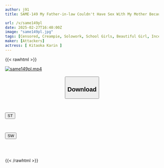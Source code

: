 ```yaml
---
author: j91
title: SAME-149 My Father-in-law Couldn't Have Sex With My Mother Because She Was Pregnant, So He Started To Rape Me From That Day On And Even Got Me Pregnant.

url: /v/same149pl
date: 2025-02-27T16:40:00Z
image: "same149pl.jpg"
tags: [Censored, Creampie, Solowork, School Girls, Beautiful Girl, Incest, Conceived	]
maker: [Attackers]
actress: [ Kitaoka Karin ]
---
```



{{< rawhtml >}}

<div class="video" data-videoid="L1vmGoJemdtR1od">
    <a href="javascript:;">
        <img src="/v/same149pl/same149pl.jpg" width="WIDTH" height="HEIGHT" alt="same149pl.mp4" loading="lazy">
    </a>
</div>

<script type="text/javascript" src="https://j91.asia/asset/on-demand-st.js"></script>

<br>
  <link rel="stylesheet" href="https://j91.asia/asset/bs5.css">
  
  <center>
  <button class="btn btn-primary" type="button" data-bs-toggle="collapse" data-bs-target=".multi-collapse" aria-expanded="false" aria-controls="multiCollapseExample1 multiCollapseExample2"><h2>Download</h2></button></center>
</p>
<div class="row">
  <div class="col">
    <div class="collapse multi-collapse" id="multiCollapseExample1">
      <div class="card card-body">
	      	      <br>
<div class="buttons">  
<p><a href="/v/same149pl/st.html" target="_blank"><button class="btn-hover color-3"><i class="fa fa-download"></i> ST</button></a></p></div>
    </div>
  </div>
</div>
  <div class="col">
    <div class="collapse multi-collapse" id="multiCollapseExample2">
      <div class="card card-body">
	      <br>
<div class="buttons">
<p><a href="/v/same149pl/sw.html" target="_blank"><button class="btn-hover color-2"><i class="fa fa-download"></i> SW</button></a></p></div>
<br><br>
      </div>
    </div>
  </div>
</div>

{{< /rawhtml >}}